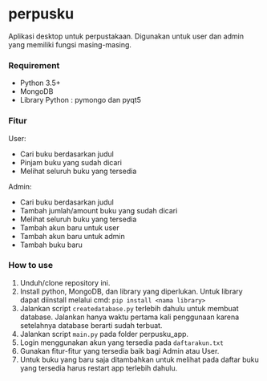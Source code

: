 # perpusku
Aplikasi desktop untuk perpustakaan. Digunakan untuk user dan admin yang memiliki fungsi masing-masing.

### Requirement
- Python 3.5+
- MongoDB
- Library Python : pymongo dan pyqt5

### Fitur
User:
- Cari buku berdasarkan judul
- Pinjam buku yang sudah dicari
- Melihat seluruh buku yang tersedia

Admin:
- Cari buku berdasarkan judul
- Tambah jumlah/amount buku yang sudah dicari
- Melihat seluruh buku yang tersedia
- Tambah akun baru untuk user
- Tambah akun baru untuk admin
- Tambah buku baru

### How to use
1. Unduh/clone repository ini.
2. Install python, MongoDB, dan library yang diperlukan. Untuk library dapat diinstall melalui cmd: ```pip install <nama library>``` 
3. Jalankan script ```createdatabase.py``` terlebih dahulu untuk membuat database. Jalankan hanya waktu pertama kali penggunaan karena setelahnya database berarti sudah terbuat.
4. Jalankan script ```main.py``` pada folder perpusku_app.
5. Login menggunakan akun yang tersedia pada ```daftarakun.txt``` 
6. Gunakan fitur-fitur yang tersedia baik bagi Admin atau User.
7. Untuk buku yang baru saja ditambahkan untuk melihat pada daftar buku yang tersedia harus restart app terlebih dahulu.
